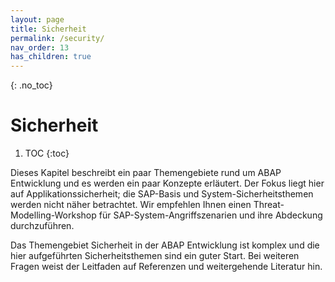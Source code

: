 ```yaml
---
layout: page
title: Sicherheit
permalink: /security/
nav_order: 13
has_children: true
---
```


{: .no_toc}
# Sicherheit

1. TOC
{:toc}

Dieses Kapitel beschreibt ein paar Themengebiete rund um ABAP Entwicklung und es werden ein paar Konzepte erläutert. Der Fokus liegt hier auf Applikationssicherheit; die SAP-Basis und System-Sicherheitsthemen werden nicht näher betrachtet. Wir empfehlen Ihnen einen Threat-Modelling-Workshop für SAP-System-Angriffszenarien und ihre Abdeckung durchzuführen.

Das Themengebiet Sicherheit in der ABAP Entwicklung ist komplex und die hier aufgeführten Sicherheitsthemen sind ein guter Start. Bei weiteren Fragen weist der Leitfaden auf Referenzen und weitergehende Literatur hin.

